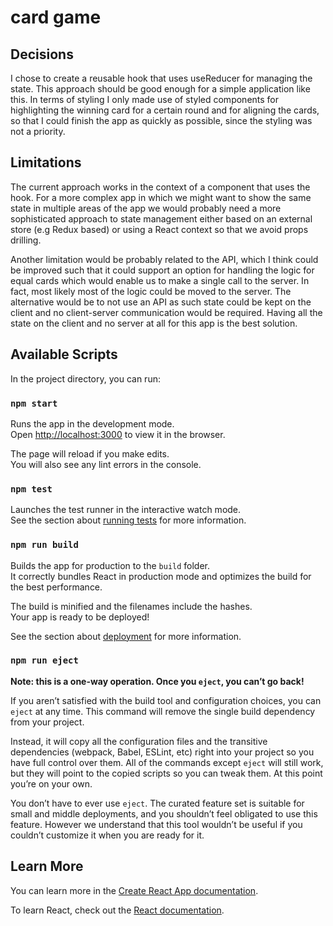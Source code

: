 # card game

## Decisions

I chose to create a reusable hook that uses useReducer for managing the state. This approach should be good enough for a simple application like this. In terms of styling I only made use of styled components for highlighting the winning card for a certain round and for aligning the cards, so that I could finish the app as quickly as possible, since the styling was not a priority.

## Limitations

The current approach works in the context of a component that uses the hook. For a more complex app in which we might want to show the same state in multiple areas of the app we would probably need a more sophisticated approach to state management either based on an external store (e.g Redux based) or using a React context so that we avoid props drilling.

Another limitation would be probably related to the API, which I think could be improved such that it could support an option for handling the logic for equal cards which would enable us to make a single call to the server. In fact, most likely most of the logic could be moved to the server. The alternative would be to not use an API as such state could be kept on the client and no client-server communication would be required. Having all the state on the client and no server at all for this app is the best solution.

## Available Scripts

In the project directory, you can run:

### `npm start`

Runs the app in the development mode.\
Open [http://localhost:3000](http://localhost:3000) to view it in the browser.

The page will reload if you make edits.\
You will also see any lint errors in the console.

### `npm test`

Launches the test runner in the interactive watch mode.\
See the section about [running tests](https://facebook.github.io/create-react-app/docs/running-tests) for more information.

### `npm run build`

Builds the app for production to the `build` folder.\
It correctly bundles React in production mode and optimizes the build for the best performance.

The build is minified and the filenames include the hashes.\
Your app is ready to be deployed!

See the section about [deployment](https://facebook.github.io/create-react-app/docs/deployment) for more information.

### `npm run eject`

**Note: this is a one-way operation. Once you `eject`, you can’t go back!**

If you aren’t satisfied with the build tool and configuration choices, you can `eject` at any time. This command will remove the single build dependency from your project.

Instead, it will copy all the configuration files and the transitive dependencies (webpack, Babel, ESLint, etc) right into your project so you have full control over them. All of the commands except `eject` will still work, but they will point to the copied scripts so you can tweak them. At this point you’re on your own.

You don’t have to ever use `eject`. The curated feature set is suitable for small and middle deployments, and you shouldn’t feel obligated to use this feature. However we understand that this tool wouldn’t be useful if you couldn’t customize it when you are ready for it.

## Learn More

You can learn more in the [Create React App documentation](https://facebook.github.io/create-react-app/docs/getting-started).

To learn React, check out the [React documentation](https://reactjs.org/).
